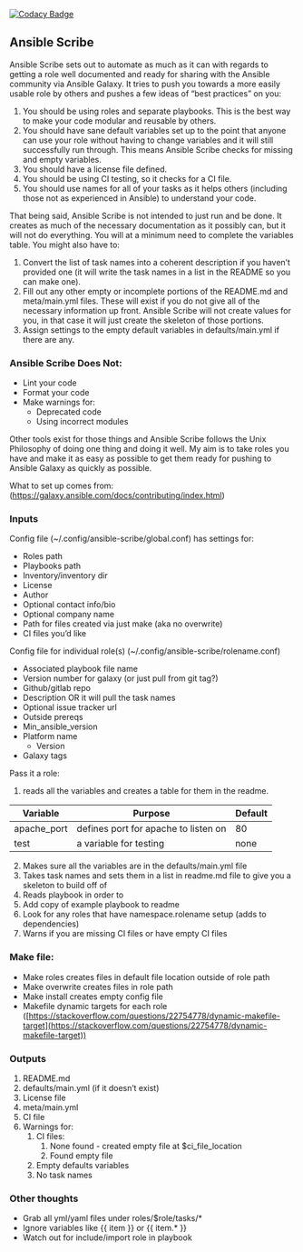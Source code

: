 [![Codacy Badge](https://api.codacy.com/project/badge/Grade/1aee2b5314054ad4a751754fc7500342)](https://www.codacy.com/app/soehlert/ansible-scribe?utm_source=github.com&amp;utm_medium=referral&amp;utm_content=soehlert/ansible-scribe&amp;utm_campaign=Badge_Grade)

## Ansible Scribe

Ansible Scribe sets out to automate as much as it can with regards to getting a role well documented and ready for sharing with the Ansible community via Ansible Galaxy. It tries to push you towards a more easily usable role by others and pushes a few ideas of “best practices” on you:

1. You should be using roles and separate playbooks. This is the best way to make your code modular and reusable by others. 
2. You should have sane default variables set up to the point that anyone can use your role without having to change variables and it will still successfully run through. This means Ansible Scribe checks for missing and empty variables. 
3. You should have a license file defined. 
4. You should be using CI testing, so it checks for a CI file. 
5. You should use names for all of your tasks as it helps others (including those not as experienced in Ansible) to understand your code.

That being said, Ansible Scribe is not intended to just run and be done. It creates as much of the necessary documentation as it possibly can, but it will not do everything. You will at a minimum need to complete the variables table. You might also have to:

1. Convert the list of task names into a coherent description if you haven’t provided one (it will write the task names in a list in the README so you can make one). 
2. Fill out any other empty or incomplete portions of the README.md and meta/main.yml files. These will exist if you do not give all of the necessary information up front. Ansible Scribe will not create values for you, in that case it will just create the skeleton of those portions. 
3. Assign settings to the empty default variables in defaults/main.yml if there are any. 

### Ansible Scribe Does Not:

- Lint your code 
- Format your code 
- Make warnings for: 
  - Deprecated code 
  - Using incorrect modules 

Other tools exist for those things and Ansible Scribe follows the Unix Philosophy of doing one thing and doing it well. My aim is to take roles you have and make it as easy as possible to get them ready for pushing to Ansible Galaxy as quickly as possible.

What to set up comes from: (https://galaxy.ansible.com/docs/contributing/index.html)

### Inputs

Config file (~/.config/ansible-scribe/global.conf) has settings for:

- Roles path 
- Playbooks path 
- Inventory/inventory dir 
- License 
- Author 
- Optional contact info/bio 
- Optional company name 
- Path for files created via just make (aka no overwrite) 
- CI files you’d like 


Config file for individual role(s) (~/.config/ansible-scribe/rolename.conf)
- Associated playbook file name 
- Version number for galaxy (or just pull from git tag?) 
- Github/gitlab repo 
- Description OR it will pull the task names 
- Optional issue tracker url 
- Outside prereqs 
- Min_ansible_version 
- Platform name 
  - Version 
- Galaxy tags 

Pass it a role:

1. reads all the variables and creates a table for them in the readme.
  
  | Variable    | Purpose                              | Default |
  |-------------|--------------------------------------|---------|
  | apache_port | defines port for apache to listen on | 80      |
  | test        | a variable for testing               | none    |

2. Makes sure all the variables are in the defaults/main.yml file 
3. Takes task names and sets them in a list in readme.md file to give you a skeleton to build off of 
4. Reads playbook in order to 
  1. Add copy of example playbook to readme 
  2. Look for any roles that have namespace.rolename setup (adds to dependencies) 
5. Warns if you are missing CI files or have empty CI files 

### Make file:

- Make roles creates files in default file location outside of role path 
- Make overwrite creates files in role path 
- Make install creates empty config file
- Makefile dynamic targets for each role ([https://stackoverflow.com/questions/22754778/dynamic-makefile-target](https://stackoverflow.com/questions/22754778/dynamic-makefile-target)) 

### Outputs

1. README.md 
2. defaults/main.yml (if it doesn’t exist)
3. License file
4. meta/main.yml
5. CI file
6. Warnings for:
    1. CI files:
        1. None found - created empty file at $ci_file_location
        2. Found empty file
    2. Empty defaults variables
    3. No task names

### Other thoughts

- Grab all yml/yaml files under roles/$role/tasks/*
- Ignore variables like {{ item }} or {{ item.* }}
- Watch out for include/import role in playbook
